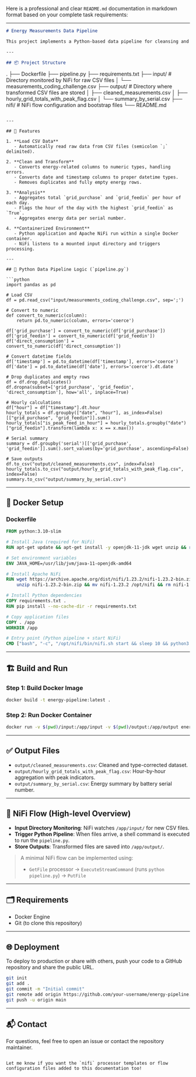 Here is a professional and clear `README.md` documentation in markdown format based on your complete task requirements:

---

```markdown
# Energy Measurements Data Pipeline

This project implements a Python-based data pipeline for cleansing and transforming raw energy measurement data from CSV files. The pipeline is containerized with Docker and integrated with **Apache NiFi**, which monitors a directory for incoming files, processes them using the defined Python logic, and outputs transformed data into CSV format.

---

## 📦 Project Structure

```

.
├── Dockerfile
├── pipeline.py
├── requirements.txt
├── input/                             # Directory monitored by NiFi for raw CSV files
│   └── measurements\_coding\_challenge.csv
├── output/                            # Directory where transformed CSV files are stored
│   ├── cleaned\_measurements.csv
│   ├── hourly\_grid\_totals\_with\_peak\_flag.csv
│   └── summary\_by\_serial.csv
├── nifi/                              # NiFi flow configuration and bootstrap files
└── README.md

````

---

## 🧰 Features

1. **Load CSV Data**
   - Automatically read raw data from CSV files (semicolon `;` delimited).
   
2. **Clean and Transform**
   - Converts energy-related columns to numeric types, handling errors.
   - Converts date and timestamp columns to proper datetime types.
   - Removes duplicates and fully empty energy rows.

3. **Analysis**
   - Aggregates total `grid_purchase` and `grid_feedin` per hour of each day.
   - Flags the hour of the day with the highest `grid_feedin` as `True`.
   - Aggregates energy data per serial number.

4. **Containerized Environment**
   - Python application and Apache NiFi run within a single Docker container.
   - NiFi listens to a mounted input directory and triggers processing.

---

## 🐍 Python Data Pipeline Logic (`pipeline.py`)

```python
import pandas as pd

# Load CSV
df = pd.read_csv("input/measurements_coding_challenge.csv", sep=';')

# Convert to numeric
def convert_to_numeric(column):
    return pd.to_numeric(column, errors='coerce')

df['grid_purchase'] = convert_to_numeric(df['grid_purchase'])
df['grid_feedin'] = convert_to_numeric(df['grid_feedin'])
df['direct_consumption'] = convert_to_numeric(df['direct_consumption'])

# Convert datetime fields
df['timestamp'] = pd.to_datetime(df['timestamp'], errors='coerce')
df['date'] = pd.to_datetime(df['date'], errors='coerce').dt.date

# Drop duplicates and empty rows
df = df.drop_duplicates()
df.dropna(subset=['grid_purchase', 'grid_feedin', 'direct_consumption'], how='all', inplace=True)

# Hourly calculations
df["hour"] = df["timestamp"].dt.hour
hourly_totals = df.groupby(["date", "hour"], as_index=False)[["grid_purchase", "grid_feedin"]].sum()
hourly_totals["is_peak_feed_in_hour"] = hourly_totals.groupby("date")["grid_feedin"].transform(lambda x: x == x.max())

# Serial summary
summary = df.groupby('serial')[['grid_purchase', 'grid_feedin']].sum().sort_values(by='grid_purchase', ascending=False)

# Save outputs
df.to_csv("output/cleaned_measurements.csv", index=False)
hourly_totals.to_csv("output/hourly_grid_totals_with_peak_flag.csv", index=False)
summary.to_csv("output/summary_by_serial.csv")
````

---

## 🐳 Docker Setup

### Dockerfile

```Dockerfile
FROM python:3.10-slim

# Install Java (required for NiFi)
RUN apt-get update && apt-get install -y openjdk-11-jdk wget unzip && rm -rf /var/lib/apt/lists/*

# Set environment variables
ENV JAVA_HOME=/usr/lib/jvm/java-11-openjdk-amd64

# Install Apache NiFi
RUN wget https://archive.apache.org/dist/nifi/1.23.2/nifi-1.23.2-bin.zip && \
    unzip nifi-1.23.2-bin.zip && mv nifi-1.23.2 /opt/nifi && rm nifi-1.23.2-bin.zip

# Install Python dependencies
COPY requirements.txt .
RUN pip install --no-cache-dir -r requirements.txt

# Copy application files
COPY . /app
WORKDIR /app

# Entry point (Python pipeline + start NiFi)
CMD ["bash", "-c", "/opt/nifi/bin/nifi.sh start && sleep 10 && python3 pipeline.py && tail -f /dev/null"]
```

---

## 🏗️ Build and Run

### Step 1: Build Docker Image

```bash
docker build -t energy-pipeline:latest .
```

### Step 2: Run Docker Container

```bash
docker run -v $(pwd)/input:/app/input -v $(pwd)/output:/app/output energy-pipeline:latest
```

---

## ✅ Output Files

* `output/cleaned_measurements.csv`: Cleaned and type-corrected dataset.
* `output/hourly_grid_totals_with_peak_flag.csv`: Hour-by-hour aggregation with peak indicators.
* `output/summary_by_serial.csv`: Energy summary by battery serial number.

---

## 🔁 NiFi Flow (High-level Overview)

* **Input Directory Monitoring**: NiFi watches `/app/input/` for new CSV files.
* **Trigger Python Pipeline**: When files arrive, a shell command is executed to run the `pipeline.py`.
* **Store Outputs**: Transformed files are saved into `/app/output/`.

> A minimal NiFi flow can be implemented using:
>
> * `GetFile` processor → `ExecuteStreamCommand` (runs `python pipeline.py`) → `PutFile`

---

## 🗂️ Requirements

* Docker Engine
* Git (to clone this repository)

---

## 🌐 Deployment

To deploy to production or share with others, push your code to a GitHub repository and share the public URL.

```bash
git init
git add .
git commit -m "Initial commit"
git remote add origin https://github.com/your-username/energy-pipeline.git
git push -u origin main
```

---

## 📬 Contact

For questions, feel free to open an issue or contact the repository maintainer.

```

Let me know if you want the `nifi` processor templates or flow configuration files added to this documentation too!
```
